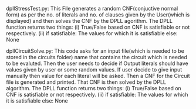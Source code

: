 dpllStressTest.py:
    This File generates a random CNF(conjuctive normal form) as per the no. of literals and no. of clauses given by the User(which is displayed) and then solves the CNF by the DPLL agorithm.
The DPLL function returns two things:
(i) True/False based on CNF is satisfiable or not respectively.
(ii) if satisfiable:
	The values for which it is satisfiable
     else:
	None

dpllCircuitSolve.py:
    This code asks for an input file(which is needed to be stored in the circuits folder) name that contains the circuit which is needed to be evaluted. 
 Then the user needs to decide if Output literals should have values given by user or some random values. If user decide to give input manually then value for each literal will be asked.
 Then a CNF for the Circuit file is generated and printed. That CNF is then solved by the DPLL algorithm.
 The DPLL function returns two things:
(i) True/False based on CNF is satisfiable or not respectively.
(ii) if satisfiable:
	The values for which it is satisfiable
     else:
	None